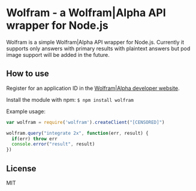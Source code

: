 Wolfram - a Wolfram|Alpha API wrapper for Node.js
=================================================

Wolfram is a simple Wolfram|Alpha API wrapper for Node.js.
Currently it supports only answers with primary results with plaintext answers but pod image support will be added in the future.

How to use
----------

Register for an application ID in the [Wolfram|Alpha developer website](http://products.wolframalpha.com/developers/). 

Install the module with npm:
`$ npm install wolfram`

Example usage:
```javascript
var wolfram = require('wolfram').createClient("[CENSORED]")

wolfram.query("integrate 2x", function(err, result) {
  if(err) throw err
  console.error("result", result)
})
```


License
-------

MIT